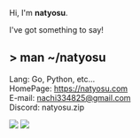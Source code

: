 Hi, I'm **natyosu**.

I've got something to say!

## > man ~/natyosu
Lang: Go, Python, etc...<br>
HomePage: https://natyosu.com<br>
E-mail: nachi334825@gmail.com<br>
Discord: natyosu.zip<br>



![](https://github-readme-stats-mu-eight-90.vercel.app/api?username=natyosu3&count_private=true)
![](https://github-readme-stats-mu-eight-90.vercel.app/api/top-langs?username=natyosu3&count_private=true)
